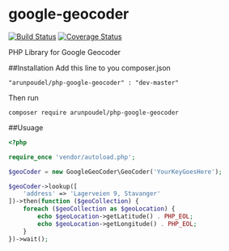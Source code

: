 google-geocoder
===============

[![Build Status](https://travis-ci.org/arunpoudel/google-geocoder.svg?branch=master)](https://travis-ci.org/arunpoudel/google-geocoder)
[![Coverage Status](https://coveralls.io/repos/arunpoudel/google-geocoder/badge.svg?branch=master&service=github)](https://coveralls.io/github/arunpoudel/google-geocoder?branch=master)

PHP Library for Google Geocoder

##Installation
Add this line to you composer.json

`"arunpoudel/php-google-geocoder" : "dev-master"`

Then run

`composer require arunpoudel/php-google-geocoder`

##Usuage

```php
<?php

require_once 'vendor/autoload.php';

$geoCoder = new GoogleGeoCoder\GeoCoder('YourKeyGoesHere');

$geoCoder->lookup([
    'address' => 'Lagerveien 9, Stavanger'
])->then(function ($geoCollection) {
    foreach ($geoCollection as $geoLocation) {
        echo $geoLocation->getLatitude() . PHP_EOL;
        echo $geoLocation->getLongitude() . PHP_EOL;
    }
})->wait();
```

